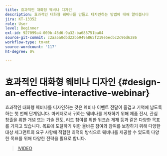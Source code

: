 ```yaml
---
title: 효과적인 대화형 웨비나 디자인
description: 효과적인 대화형 웨비나를 만들고 디자인하는 방법에 대해 알아봅니다
jira: KT-13352
role: User
level: Beginner
exl-id: 927099a4-009b-45d6-9a32-ba685751ba04
source-git-commit: c2aa5a0dbd22bb949a865f219e5ecbc2c96d6286
workflow-type: tm+mt
source-wordcount: '117'
ht-degree: 0%

---
```


# 효과적인 대화형 웨비나 디자인 {#design-an-effective-interactive-webinar}

효과적인 대화형 웨비나를 디자인하는 것은 웨비나 이벤트 전달이 즐겁고 기억에 남도록 하는 첫 번째 단계입니다. 마케터로서 귀하는 웨비나를 게재하기 위해 제품 전시, 관심 창출을 위한 개념 또는 기술 전도, 리드 참여를 위한 워크숍 게재 등과 같은 다양한 목표를 가지고 있습니다. 목표에 도달하기 위한 올바른 참여와 참여를 보장하기 위해 다양한 대상 세그먼트의 요구 사항에 적합한 최적의 방식으로 웨비나를 제공할 수 있도록 다양한 목표를 위해 다양한 전략을 필요로 합니다.

>[!VIDEO](https://video.tv.adobe.com/v/3418602?q=9)

